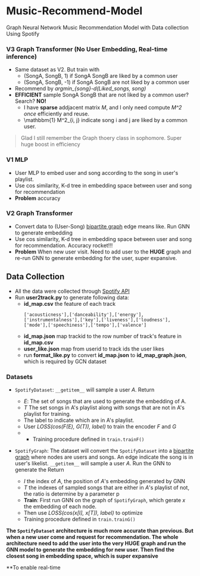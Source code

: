 # Music-Recommend-Model
Graph Neural Network Music Recommendation Model with Data collection Using Spotify

### V3 Graph Transformer (No User Embedding, Real-time inference)
- Same dataset as V2. But train with 
  - (SongA, SongB, 1) if SongA SongB are liked by a common user
  - (SongA, SongB, -1) if SongA SongB are not liked by a common user
- Recommend by *argmin_{song}-d(Liked_songs, song)*
- **EFFICIENT** sample SongA SongB that are not liked by a common user? Search? **NO!**
  - I have **sparse** addjacent matrix *M*, and I only need compute *M^2* *once* efficiently and reuse.
  - \mathbbm{1} M^2_{i, j} indicate song i and j are liked by a common user.
> Glad I still remember the Graph thoery class in sophomore. Super huge boost in efficiency

### V1 MLP
- User MLP to embed user and song according to the song in user's playlist.
- Use cos similarity, K-d tree in embedding space between user and song for recommendation
- **Problem** accuracy

### V2 Graph Transformer
- Convert data to (User-Song) [bipartite graph](https://en.wikipedia.org/wiki/Bipartite_graph) edge means like. Run GNN to generate embedding
- Use cos similarity, K-d tree in embedding space between user and song for recommendation. Accuracy rocket!!!
- **Problem** When new user visit. Need to add user to the **HUGE** graph and re-run GNN to generate embedding for the user, super expansive.

## Data Collection
- All the data were collected through [Spotify API](https://developer.spotify.com/)
- Run **user2track.py** to generate following data:
  - **id_map.csv** the feature of each track
    ```
    ['acousticness'],['danceability'],['energy'],['instrumentalness'],['key'],['liveness'],['loudness'],['mode'],['speechiness'],['tempo'],['valence']
    ```
  - **id_map.json** map trackid to the row number of track's feature in **id_map.csv**
  - **user_like.json** map from userid to track ids the user likes 
  - run **format_like.py** to convert **id_map.json** to **id_map_graph.json**, which is required by GCN dataset
 
### Datasets
- `SpotifyDataset`: `__getitem__` will sample a user *A*. Return 
  - *E*: The set of songs that are used to generate the embedding of A. 
  - *T* The set songs in A's playlist along with songs that are not in A's playlist for training. 
  - The label to indicate which are in A's playlist.
  - User *LOSS(cos(F(E), G(T)), label)* to train the encoder *F* and *G*
  - - Training procedure defined in `train.trainF()`
 
- `SpotifyGraph`: The dataset will convert the `SpotifyDataset` into a [bipartite graph](https://en.wikipedia.org/wiki/Bipartite_graph) where nodes are users and songs. An edge indicate the song is in user's likelist. `__getitem__` will sample a user *A*. Run the GNN to generate the Return  
  - *I* the index of *A*, the position of *A*'s embedding generated by GNN
  - *T* the indexes of sampled songs that are either in *A*'s playlist of not, the ratio is determine by a parameter p
  - **Train**: First run GNN on the graph of `SpotifyGraph`, which gerate *x* the embedding of each node.
  - Then use *LOSS(cos(x[I], x[T]), label)* to optimize
  - Training procedure defined in `train.trainG()`
 
**The `SpotifyDataset` architecture is much more accurate than previous. But when a new user come and request for recommendation. The whole architecture need to add the user into the very HUGE graph and run the GNN model to generate the embedding for new user. Then find the closest song in embedding space, which is super expansive**

**To enable real-time
